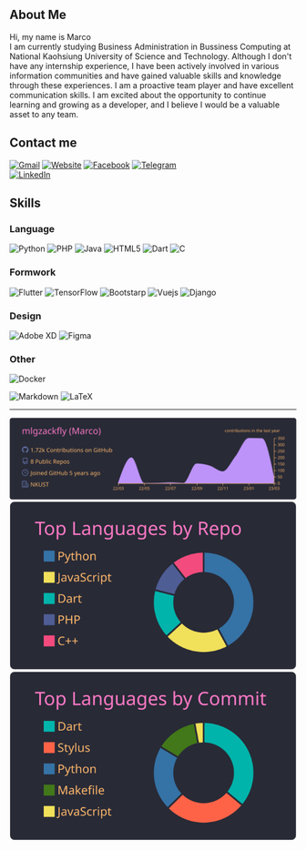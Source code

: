 About Me
---
Hi, my name is Marco  
I am currently studying Business Administration in Bussiness Computing at National Kaohsiung University of Science and Technology. Although I don't have any internship experience, I have been actively involved in various information communities and have gained valuable skills and knowledge through these experiences. I am a proactive team player and have excellent communication skills. I am excited about the opportunity to continue learning and growing as a developer, and I believe I would be a valuable asset to any team.

Contact me
---

[![Gmail](https://img.shields.io/badge/Gmail-D14836?style=for-the-badge&logo=gmail&logoColor=white
)](mailto:mlgzackfly@gmail.com)
[![Website](https://img.shields.io/badge/website-000000?style=for-the-badge&logo=About.me&logoColor=white)](https://www.mlgzackfly.com)
[![Facebook](https://img.shields.io/badge/Facebook-1877F2?style=for-the-badge&logo=facebook&logoColor=white
)](https://www.facebook.com/mlgzackfly)
[![Telegram](https://img.shields.io/badge/Telegram-2CA5E0?style=for-the-badge&logo=telegram&logoColor=white
)
](https://t.me/mlgzackfly)  
[![LinkedIn](https://img.shields.io/badge/linkedin-%230077B5.svg?style=for-the-badge&logo=linkedin&logoColor=white)](https://www.linkedin.com/in/mlgzackfly/)

Skills
---

### Language
![Python](https://img.shields.io/badge/python-3670A0?style=for-the-badge&logo=python&logoColor=ffdd54)
![PHP](https://img.shields.io/badge/php-%23777BB4.svg?style=for-the-badge&logo=php&logoColor=white)
![Java](https://img.shields.io/badge/java-%23ED8B00.svg?style=for-the-badge&logo=java&logoColor=white)
![HTML5](https://img.shields.io/badge/html5-%23E34F26.svg?style=for-the-badge&logo=html5&logoColor=white)
![Dart](https://img.shields.io/badge/dart-%230175C2.svg?style=for-the-badge&logo=dart&logoColor=white)
![C](https://img.shields.io/badge/c-%2300599C.svg?style=for-the-badge&logo=c&logoColor=white)


### Formwork
![Flutter](https://img.shields.io/badge/Flutter-02569B?style=for-the-badge&logo=flutter&logoColor=white)
![TensorFlow](https://img.shields.io/badge/TensorFlow-%23FF6F00.svg?style=for-the-badge&logo=TensorFlow&logoColor=white)
![Bootstarp](https://img.shields.io/badge/Bootstrap-563D7C?style=for-the-badge&logo=bootstrap&logoColor=white)
![Vuejs](https://img.shields.io/badge/Vue.js-35495E?style=for-the-badge&logo=vue.js&logoColor=4FC08D)
![Django](https://img.shields.io/badge/Django-092E20?style=for-the-badge&logo=django&logoColor=white)

### Design
![Adobe XD](https://img.shields.io/badge/Adobe%20XD-470137?style=for-the-badge&logo=Adobe%20XD&logoColor=#FF61F6)
![Figma](https://img.shields.io/badge/Figma-F24E1E?style=for-the-badge&logo=figma&logoColor=white)

### Other
![Docker](https://img.shields.io/badge/docker-%230db7ed.svg?style=for-the-badge&logo=docker&logoColor=white)

![Markdown](https://img.shields.io/badge/markdown-%23000000.svg?style=for-the-badge&logo=markdown&logoColor=white)
![LaTeX](https://img.shields.io/badge/latex-%23008080.svg?style=for-the-badge&logo=latex&logoColor=white)  




---
[![](https://raw.githubusercontent.com/mlgzackfly/mlgzackfly/master/profile-summary-card-output/dracula/0-profile-details.svg)](https://github.com/vn7n24fzkq/github-profile-summary-cards)
[![](https://raw.githubusercontent.com/mlgzackfly/mlgzackfly/master/profile-summary-card-output/dracula/1-repos-per-language.svg)](https://github.com/vn7n24fzkq/github-profile-summary-cards) [![](https://raw.githubusercontent.com/mlgzackfly/mlgzackfly/master/profile-summary-card-output/dracula/2-most-commit-language.svg)](https://github.com/vn7n24fzkq/github-profile-summary-cards)

